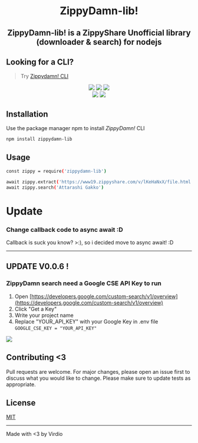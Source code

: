 <h1 align="center"> ZippyDamn-lib!</h1>

<h2 align="center">
ZippyDamn-lib! is a ZippyShare Unofficial library (downloader & search) for nodejs</h2>

## Looking for a CLI?
> Try [Zippydamn! CLI](https://www.npmjs.com/package/zippydamn)

<div align="center">
    <img src="https://img.shields.io/github/forks/diosamuel/zippydamn-lib?style=for-the-badge">
    <img src="https://img.shields.io/github/stars/diosamuel/zippydamn-lib?style=for-the-badge">
    <img src="https://img.shields.io/github/license/diosamuel/zippydamn-lib?style=for-the-badge">
</div>

<div align="center">
<img src="./logo.jpg">
<img src="https://nodei.co/npm/zippydamn-lib.png">
</div>

## Installation

Use the package manager npm to install _ZippyDamn!_ CLI

```bash
npm install zippydamn-lib
```

## Usage

```bash
const zippy = require('zippydamn-lib')

await zippy.extract('https://www19.zippyshare.com/v/lKeHaNxX/file.html')
await zippy.search('Attarashi Gakko')

```

# Update

### Change callback code to async await :D
Callback is suck you know? >:), so i decided move to async await! :D

---
## UPDATE V0.0.6 !
### ZippyDamn search need a Google CSE API Key to run
1. Open [https://developers.google.com/custom-search/v1/overview](https://developers.google.com/custom-search/v1/overview)
2. Click "Get a Key"
3. Write your project name
4. Replace "YOUR_API_KEY" with your Google Key in .env file
  ```GOOGLE_CSE_KEY = "YOUR_API_KEY"```

![](./tutorial.gif)

## Contributing <3
Pull requests are welcome. For major changes, please open an issue first to discuss what you would like to change.
Please make sure to update tests as appropriate.

## License
[MIT](https://choosealicense.com/licenses/mit/)

---

Made with <3 by Virdio
